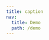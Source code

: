 ```yaml
---
title: caption
nav:
  title: Demo
  path: /demo
---
```


<code src="../examples/caption.tsx"></code>
